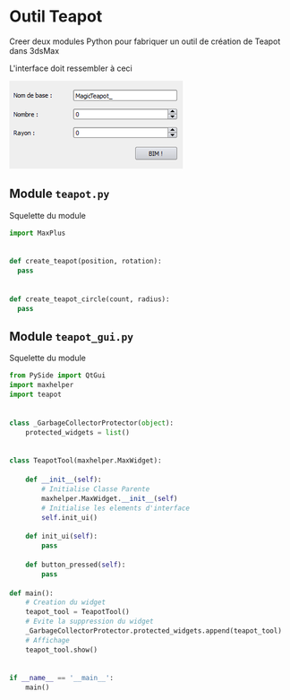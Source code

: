 # Outil Teapot

Creer deux modules Python pour fabriquer un outil de création de Teapot dans 3dsMax

L'interface doit ressembler à ceci

![Interface](/exo_interface.png)

## Module `teapot.py`

Squelette du module

```Python
import MaxPlus


def create_teapot(position, rotation):
  pass


def create_teapot_circle(count, radius):
  pass
```

## Module `teapot_gui.py`

Squelette du module

```Python
from PySide import QtGui
import maxhelper
import teapot


class _GarbageCollectorProtector(object):
    protected_widgets = list()


class TeapotTool(maxhelper.MaxWidget):

    def __init__(self):
        # Initialise Classe Parente
        maxhelper.MaxWidget.__init__(self)
        # Initialise les elements d'interface
        self.init_ui()

    def init_ui(self):
        pass
      
    def button_pressed(self):
        pass

def main():
    # Creation du widget
    teapot_tool = TeapotTool()
    # Evite la suppression du widget
    _GarbageCollectorProtector.protected_widgets.append(teapot_tool)
    # Affichage
    teapot_tool.show()


if __name__ == '__main__':
    main()
```

